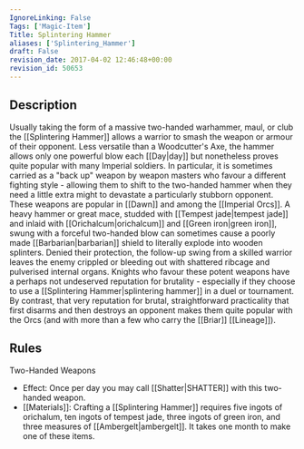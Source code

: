 ```yaml
---
IgnoreLinking: False
Tags: ['Magic-Item']
Title: Splintering Hammer
aliases: ['Splintering_Hammer']
draft: False
revision_date: 2017-04-02 12:46:48+00:00
revision_id: 50653
---
```


## Description
Usually taking the form of a massive two-handed warhammer, maul, or club the [[Splintering Hammer]] allows a warrior to smash the weapon or armour of their opponent. Less versatile than a Woodcutter's Axe, the hammer allows only one powerful blow each [[Day|day]] but nonetheless proves quite popular with many Imperial soldiers. In particular, it is sometimes carried as a "back up" weapon by weapon masters who favour a different fighting style - allowing them to shift to the two-handed hammer when they need a little extra might to devastate a particularly stubborn opponent.
These weapons are popular in [[Dawn]] and among the [[Imperial Orcs]]. A heavy hammer or great mace, studded with [[Tempest jade|tempest jade]] and inlaid with [[Orichalcum|orichalcum]] and [[Green iron|green iron]], swung with a forceful two-handed blow can sometimes cause a poorly made [[Barbarian|barbarian]] shield to literally explode into wooden splinters. Denied their protection, the follow-up swing from a skilled warrior leaves the enemy crippled or bleeding out with shattered ribcage and pulverised internal organs. Knights who favour these potent weapons have a perhaps not undeserved reputation for brutality - especially if they choose to use a [[Splintering Hammer|splintering hammer]] in a duel or tournament. By contrast, that very reputation for brutal, straightforward practicality that first disarms and then destroys an opponent makes them quite popular with the Orcs (and with more than a few who carry the [[Briar]] [[Lineage]]).
## Rules
Two-Handed Weapons
* Effect: Once per day you may call [[Shatter|SHATTER]] with this two-handed weapon.
* [[Materials]]: Crafting a [[Splintering Hammer]] requires five ingots of orichalum, ten ingots of tempest jade, three ingots of green iron, and three measures of [[Ambergelt|ambergelt]]. It takes one month to make one of these items.